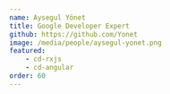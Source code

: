 ```yaml
---
name: Aysegul Yönet
title: Google Developer Expert
github: https://github.com/Yonet
image: /media/people/aysegul-yonet.png
featured: 
    - cd-rxjs
    - cd-angular
order: 60
---
```

